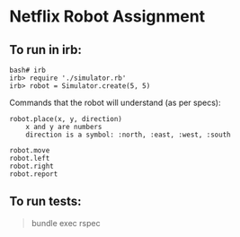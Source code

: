 # Netflix Robot Assignment

## To run in irb:
```
bash# irb
irb> require './simulator.rb'
irb> robot = Simulator.create(5, 5)
```

Commands that the robot will understand (as per specs):

```
robot.place(x, y, direction)
	x and y are numbers
	direction is a symbol: :north, :east, :west, :south

robot.move
robot.left
robot.right
robot.report
```

## To run tests:
> bundle exec rspec